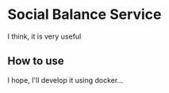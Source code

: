 # Social Balance Service

I think, it is very useful

## How to use
I hope, I'll develop it using docker...
